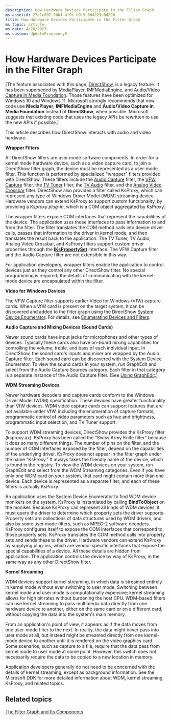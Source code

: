```yaml
---
description: How Hardware Devices Participate in the Filter Graph
ms.assetid: 27e1c097-9bb4-4f9c-b9f9-0d4225c0d290
title: How Hardware Devices Participate in the Filter Graph
ms.topic: article
ms.date: 4/26/2023
ms.custom: UpdateFrequency5
---
```


# How Hardware Devices Participate in the Filter Graph

\[The feature associated with this page, [DirectShow](/windows/win32/directshow/directshow), is a legacy feature. It has been superseded by [MediaPlayer](/uwp/api/Windows.Media.Playback.MediaPlayer), [IMFMediaEngine](/windows/win32/api/mfmediaengine/nn-mfmediaengine-imfmediaengine), and [Audio/Video Capture in Media Foundation](windows/win32/medfound/audio-video-capture-in-media-foundation). Those features have been optimized for Windows 10 and Windows 11. Microsoft strongly recommends that new code use **MediaPlayer**, **IMFMediaEngine** and **Audio/Video Capture in Media Foundation** instead of **DirectShow**, when possible. Microsoft suggests that existing code that uses the legacy APIs be rewritten to use the new APIs if possible.\]

This article describes how DirectShow interacts with audio and video hardware.

**Wrapper Filters**

All DirectShow filters are user mode software components. In order for a kernel mode hardware device, such as a video capture card, to join a DirectShow filter graph, the device must be represented as a user-mode filter. This function is performed by specialized "wrapper" filters provided with DirectShow. These filters include the [Audio Capture](audio-capture.md) filter, the [VFW Capture](vfw-capture-filter.md) filter, the [TV Tuner](tv-tuner-filter.md) filter, the [TV Audio](tv-audio-filter.md) filter, and the [Analog Video Crossbar](analog-video-crossbar-filter.md) filter. DirectShow also provides a filter called KsProxy, which can represent any type of Windows Driver Model (WDM) streaming device. Hardware vendors can extend KsProxy to support custom functionality, by providing a *Ksproxy plug-in*, which is a COM object aggregated by KsProxy.

The wrapper filters expose COM interfaces that represent the capabilities of the device. The application uses these interfaces to pass information to and from the filter. The filter translates the COM method calls into device driver calls, passes that information to the driver in kernel mode, and then translates the result back to the application. The TV Tuner, TV Audio, Analog Video Crossbar, and KsProxy filters support custom driver properties through the [**IKsPropertySet**](ikspropertyset.md) interface. The VFW Capture filter and the Audio Capture filter are not extensible in this way.

For application developers, wrapper filters enable the application to control devices just as they control any other DirectShow filter. No special programming is required; the details of communicating with the kernel-mode device are encapsulated within the filter.

**Video for Windows Devices**

The VFW Capture filter supports earlier Video for Windows (VfW) capture cards. When a VfW card is present on the target system, it can be discovered and added to the filter graph using the DirectShow [System Device Enumerator](system-device-enumerator.md). For details, see [Enumerating Devices and Filters](enumerating-devices-and-filters.md).

**Audio Capture and Mixing Devices (Sound Cards)**

Newer sound cards have input jacks for microphones and other types of devices. Typically these cards also have on-board mixing capabilities for controlling the volume, treble, and bass of each individual input. In DirectShow, the sound card's inputs and mixer are wrapped by the Audio Capture filter. Each sound card can be discovered with the System Device Enumerator. To view the sound cards in your system, run GraphEdit and select from the Audio Capture Sources category. Each filter in that category is a separate instance of the Audio Capture filter. (See [Using GraphEdit](using-graphedit.md).)

**WDM Streaming Devices**

Newer hardware decoders and capture cards conform to the Windows Driver Model (WDM) specification. These devices have greater functionality than VfW devices. WDM video capture cards can support features that are not available under VfW, including the enumeration of capture formats, programmatic control of video parameters such as hue and brightness, programmatic input selection, and TV Tuner support.

To support WDM streaming devices, DirectShow provides the KsProxy filter (ksproxy.ax). KsProxy has been called the "Swiss Army Knife filter" because it does so many different things. The number of pins on the filter, and the number of COM interfaces exposed by the filter, depend on the capabilities of the underlying driver. KsProxy does not appear in the filter graph under the name "KsProxy." It always takes the friendly name of the device, which is found in the registry. To view the WDM devices on your system, run GraphEdit and select from the WDM Streaming categories. Even if you have only one WDM card on your system, that card might contain more than one device. Each device is represented as a separate filter, and each of these filters is actually KsProxy.

An application uses the System Device Enumerator to find WDM device monikers on the system. KsProxy is instantiated by calling **BindToObject** on the moniker. Because KsProxy can represent all kinds of WDM devices, it must query the driver to determine which property sets the driver supports. Property sets are collections of data structures used by WDM drivers, and also by some user mode filters, such as MPEG-2 software decoders. KsProxy configures itself to expose the COM interfaces that correspond to those property sets. KsProxy translates the COM method calls into property sets and sends these to the driver. Hardware vendors can extend KsProxy by supplying plug-ins, which are vendor-specific interfaces that expose the special capabilities of a device. All these details are hidden from application. The application controls the device by way of KsProxy, in the same way as any other DirectShow filter.

**Kernel Streaming**

WDM devices support kernel streaming, in which data is streamed entirely in kernel mode without ever switching to user mode. Switching between kernel mode and user mode is computationally expensive; kernel streaming allows for high bit rates without burdening the host CPU. WDM-based filters can use kernel streaming to pass multimedia data directly from one hardware device to another, either on the same card or on a different card, without copying the data into the system's main memory.

From an application's point of view, it appears as if the data moves from one user-mode filter to the next. In reality, the data might never pass into user mode at all, but instead might be streamed directly from one kernel-mode device to another until it is rendered on the video graphics card. Some scenarios, such as capture to a file, require that the data pass from kernel mode to user mode at some point. However, this switch does not necessarily require the data to be copied to a new location in memory.

Application developers generally do not need to be concerned with the details of kernel streaming, except as background information. See the Microsoft DDK for more detailed information about WDM, kernel streaming, KsProxy, and related topics.

## Related topics

<dl> <dt>

[The Filter Graph and Its Components](the-filter-graph-and-its-components.md)
</dt> </dl>

 

 



